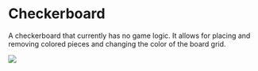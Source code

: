 # Checkerboard
A checkerboard that currently has no game logic. It allows for placing and removing colored pieces and changing the color of the board grid.

<img src="/CheckerboardSample.gif?raw=true">
